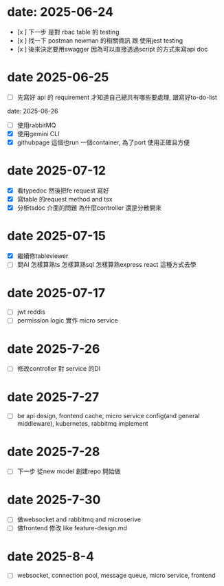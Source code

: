 # date: 2025-06-24

- [x ] 下一步 是對 rbac table 的 testing
- [x ] 找一下 postman newman 的相關資訊 跟 使用jest testing
- [x ] 後來決定要用swagger 因為可以直接透過script 的方式來寫api doc

# date 2025-06-25

- [ ] 先寫好 api 的 requirement 才知道自己總共有哪些要處理, 跟寫好to-do-list

date: 2025-06-26

- [ ] 使用rabbitMQ
- [x] 使用gemini CLI
- [x] githubpage 這個也run 一個container, 為了port 使用正確且方便

# date 2025-07-12
- [x] 看typedoc 然後把fe request 寫好
- [x] 寫table 的request method and tsx
- [x] 分析tsdoc 介面的問題 為什麼controller 還是分散開來

# date 2025-07-15
- [x] 繼續修tableviewer
- [ ] 問AI 怎樣算熟ts 怎樣算熟sql 怎樣算熟express react 這種方式去學

# date 2025-07-17
- [ ] jwt reddis
- [ ] permission logic 實作
micro service

# date 2025-7-26
- [ ] 修改controller 對 service 的DI


# date 2025-7-27
- [ ] be api design, frontend cache, micro service config(and general middleware), kubernetes, rabbitmq implement

# date 2025-7-28
- [ ] 下一步 從new model 創建repo 開始做

# date 2025-7-30
- [ ] 做websocket and rabbitmq and microserive
- [ ] 做frontend 修改 like feature-design.md

# date 2025-8-4
- [ ] websocket, connection pool, message queue, micro service, frontend